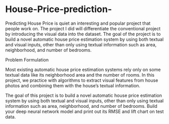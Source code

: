 # House-Price-prediction-
Predicting House Price is quiet an interesting and popular project that people work on. The project I did will differentiate the conventional project by introducing the visual data into the dataset. The goal of the project is to build a novel automatic house price estimation system by using both textual and visual inputs, other than only using textual information such as area, neighborhood, and number of bedrooms. 


Problem Formulation  
 
Most existing automatic house price estimation systems rely only on some textual data like its neighborhood area and the number of rooms. In this project, we practice with algorithms to extract visual features from house photos and combining them with the house’s textual information. 
 
The goal of this project is to build a novel automatic house price estimation system by using both textual and visual inputs, other than only using textual information such as area, neighborhood, and number of bedrooms. 
Build your deep neural network model and print out its RMSE and lift chart on test data.  
